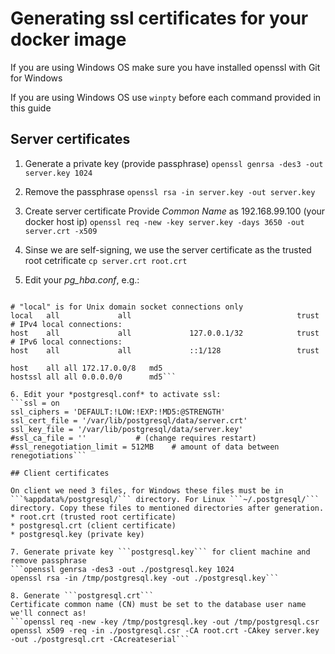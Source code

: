 # Generating ssl certificates for your docker image

If you are using Windows OS make sure you have installed openssl with Git for Windows

If you are using Windows OS use ```winpty``` before each command provided in this guide

## Server certificates

1. Generate a private key (provide passphrase)
```openssl genrsa -des3 -out server.key 1024```

2. Remove the passphrase 
```openssl rsa -in server.key -out server.key```

3. Create server certificate
Provide *Common Name* as 192.168.99.100 (your docker host ip)
```openssl req -new -key server.key -days 3650 -out server.crt -x509```

4. Sinse we are self-signing, we use the server certificate as the trusted root cetrificate
```cp server.crt root.crt```

5. Edit your *pg_hba.conf*, e.g.: 
```# TYPE  DATABASE        USER            ADDRESS                 METHOD

# "local" is for Unix domain socket connections only
local   all             all                                     trust
# IPv4 local connections:
host    all             all             127.0.0.1/32            trust
# IPv6 local connections:
host    all             all             ::1/128                 trust

host    all all 172.17.0.0/8   md5
hostssl all all 0.0.0.0/0      md5```

6. Edit your *postgresql.conf* to activate ssl:
```ssl = on
ssl_ciphers = 'DEFAULT:!LOW:!EXP:!MD5:@STRENGTH'
ssl_cert_file = '/var/lib/postgresql/data/server.crt'
ssl_key_file = '/var/lib/postgresql/data/server.key'
#ssl_ca_file = ''           # (change requires restart)
#ssl_renegotiation_limit = 512MB    # amount of data between renegotiations```

## Client certificates

On client we need 3 files, for Windows these files must be in ```%appdata%/postgresql/``` directory. For Linux ```~/.postgresql/``` directory. Copy these files to mentioned directories after generation. 
* root.crt (trusted root certificate)
* postgresql.crt (client certificate)
* postgresql.key (private key)

7. Generate private key ```postgresql.key``` for client machine and remove passphrase
```openssl genrsa -des3 -out ./postgresql.key 1024
openssl rsa -in /tmp/postgresql.key -out ./postgresql.key```

8. Generate ```postgresql.crt```
Certificate common name (CN) must be set to the database user name we'll connect as!
```openssl req -new -key /tmp/postgresql.key -out /tmp/postgresql.csr
openssl x509 -req -in ./postgresql.csr -CA root.crt -CAkey server.key -out ./postgresql.crt -CAcreateserial```


